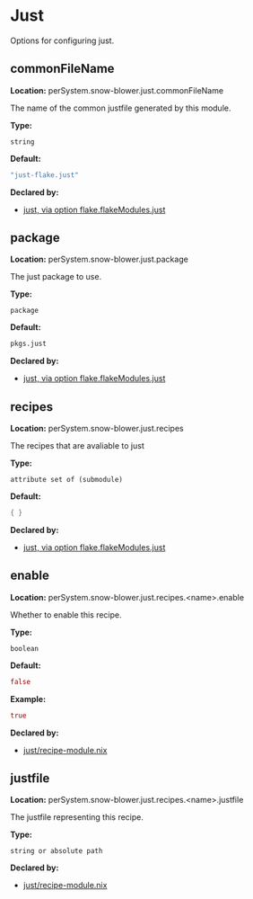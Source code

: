 # Just

Options for configuring just.

## commonFileName
**Location:** perSystem.snow-blower.just.commonFileName

The name of the common justfile generated by this module.


**Type:**

`string`

**Default:**
```nix
"just-flake.just"
```

**Declared by:**

- [just, via option flake.flakeModules.just](modules/just)


## package
**Location:** perSystem.snow-blower.just.package

The just package to use.

**Type:**

`package`

**Default:**
```nix
pkgs.just
```

**Declared by:**

- [just, via option flake.flakeModules.just](modules/just)


## recipes
**Location:** perSystem.snow-blower.just.recipes

The recipes that are avaliable to just


**Type:**

`attribute set of (submodule)`

**Default:**
```nix
{ }
```

**Declared by:**

- [just, via option flake.flakeModules.just](modules/just)


## enable
**Location:** perSystem.snow-blower.just.recipes.\<name\>.enable

Whether to enable this recipe.

**Type:**

`boolean`

**Default:**
```nix
false
```

**Example:**

```nix
true
```

**Declared by:**

- [just/recipe-module.nix](modules/just/recipe-module.nix)


## justfile
**Location:** perSystem.snow-blower.just.recipes.\<name\>.justfile

The justfile representing this recipe.


**Type:**

`string or absolute path`

**Declared by:**

- [just/recipe-module.nix](modules/just/recipe-module.nix)

